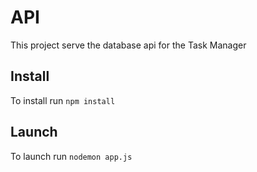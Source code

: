 # API

This project serve the database api for the Task Manager

## Install

To install run `npm install`

## Launch

To launch run `nodemon app.js`
